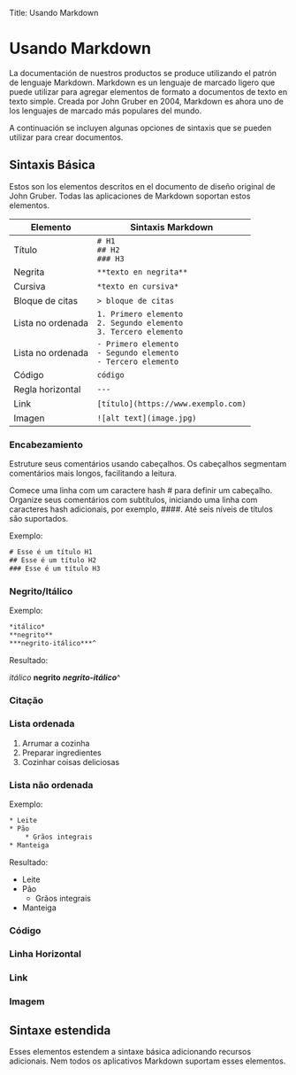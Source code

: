 Title: Usando Markdown

# Usando Markdown

La documentación de nuestros productos se produce utilizando el patrón de lenguaje Markdown. Markdown es un lenguaje de marcado ligero que puede utilizar para agregar elementos de formato a documentos de texto en texto simple. Creada por John Gruber en 2004, Markdown es ahora uno de los lenguajes de marcado más populares del mundo.

A continuación se incluyen algunas opciones de sintaxis que se pueden utilizar para crear documentos.

## Sintaxis Básica

Estos son los elementos descritos en el documento de diseño original de John Gruber. Todas las aplicaciones de Markdown soportan estos elementos.

| Elemento | Sintaxis Markdown |
|---------|-----------------|
| Título | `# H1` <br/> `## H2` <br/> `### H3` |
| Negrita | `**texto en negrita**`|
|Cursiva	| `*texto en cursiva*` |
|Bloque de citas	| `> bloque de citas` |
|Lista no ordenada |	`1. Primero elemento` <br/> `2. Segundo elemento` <br/> `3. Tercero elemento` |
|Lista no ordenada	| `- Primero elemento` <br/> `- Segundo elemento` <br/> `- Tercero elemento` |
| Código | `código` |
| Regla horizontal | ``---`` |
| Link | `[título](https://www.exemplo.com)`|
| Imagen | `![alt text](image.jpg)` |


### Encabezamiento

Estruture seus comentários usando cabeçalhos. Os cabeçalhos segmentam comentários mais longos, facilitando a leitura.

Comece uma linha com um caractere hash # para definir um cabeçalho. Organize seus comentários com subtítulos, iniciando uma linha com caracteres hash adicionais, por exemplo, ####. Até seis níveis de títulos são suportados.

Exemplo:

```html
# Esse é um título H1
## Esse é um título H2
### Esse é um título H3
```

### Negrito/Itálico

Exemplo:

```html
*itálico*
**negrito**
***negrito-itálico***^
```

Resultado:

*itálico*
**negrito**
***negrito-itálico***^

### Citação

### Lista ordenada

1. Arrumar a cozinha
2. Preparar ingredientes
3. Cozinhar coisas deliciosas

### Lista não ordenada

Exemplo:

```html
* Leite
* Pão
    * Grãos integrais
* Manteiga
```

Resultado:

* Leite
* Pão
    * Grãos integrais
* Manteiga

### Código

### Linha Horizontal

### Link

### Imagem


## Sintaxe estendida

Esses elementos estendem a sintaxe básica adicionando recursos adicionais. Nem todos os aplicativos Markdown suportam esses elementos.

